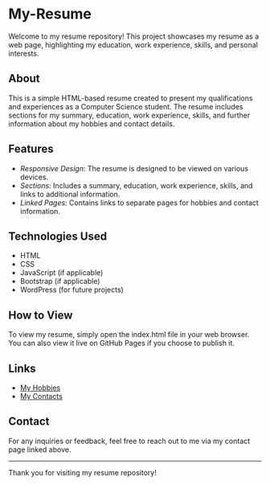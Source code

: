 # My-Resume

Welcome to my resume repository! This project showcases my resume as a web page, highlighting my education, work experience, skills, and personal interests.

## About

This is a simple HTML-based resume created to present my qualifications and experiences as a Computer Science student. The resume includes sections for my summary, education, work experience, skills, and further information about my hobbies and contact details.

## Features

- *Responsive Design*: The resume is designed to be viewed on various devices.
- *Sections*: Includes a summary, education, work experience, skills, and links to additional information.
- *Linked Pages*: Contains links to separate pages for hobbies and contact information.

## Technologies Used

- HTML
- CSS
- JavaScript (if applicable)
- Bootstrap (if applicable)
- WordPress (for future projects)

## How to View

To view my resume, simply open the index.html file in your web browser. You can also view it live on GitHub Pages if you choose to publish it.

## Links

- [My Hobbies](Hobbies.html)
- [My Contacts](Contact.html)

## Contact

For any inquiries or feedback, feel free to reach out to me via my contact page linked above.

---

Thank you for visiting my resume repository!
